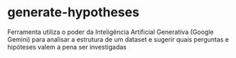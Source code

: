 # generate-hypotheses
Ferramenta utiliza o poder da Inteligência Artificial Generativa (Google Gemini) para analisar a estrutura de um dataset e sugerir quais perguntas e hipóteses valem a pena ser investigadas
